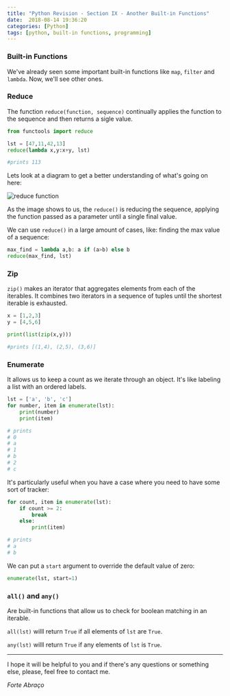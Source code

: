 ```yaml
---
title: "Python Revision - Section IX - Another Built-in Functions"
date:  2018-08-14 19:36:20
categories: [Python]
tags: [python, built-in functions, programming]
---
```


### Built-in Functions

We've already seen some important built-in functions like ```map```, ```filter``` and ```lambda```. Now, we'll see other ones. 


### Reduce

The function ```reduce(function, sequence)``` continually applies the function to the sequence and then returns a sigle value. 

```python
from functools import reduce

lst = [47,11,42,13]
reduce(lambda x,y:x+y, lst)

#prints 113
```

Lets look at a diagram to get a better understanding of what's going on here:
 
![reduce function](http://www.python-course.eu/images/reduce_diagram.png "Reduce exectution")

As the image shows to us, the ```reduce()``` is reducing the sequence, applying the function passed as a parameter until a single final value. 

We can use ```reduce()``` in a large amount of cases, like: finding the max value of a sequence:

```python
max_find = lambda a,b: a if (a>b) else b
reduce(max_find, lst)

```


### Zip

```zip()``` makes an iterator that aggregates elements from each of the iterables. It combines two iterators in a sequence of tuples until the shortest iterable is exhausted. 

```python
x = [1,2,3]
y = [4,5,6]

print(list(zip(x,y)))

#prints [(1,4), (2,5), (3,6)]

```


### Enumerate

It allows us to keep a count as we iterate through an object. It's like labeling a list with an ordered labels.

```python
lst = ['a', 'b', 'c']
for number, item in enumerate(lst):
    print(number)
    print(item)

# prints
# 0
# a
# 1
# b
# 2
# c
```

It's particularly useful when you have a case where you need to have some sort of tracker:

```python
for count, item in enumerate(lst):
    if count >= 2:
        break
    else:
        print(item)

# prints
# a
# b
```

We can put a ```start``` argument to override the default value of zero:

```python
enumerate(lst, start=1)
```


### ```all()``` and ```any()```

Are built-in functions that allow us to check for boolean matching in an iterable.

```all(lst)``` willl return ```True``` if all elements of ```lst``` are ```True```. 

```any(lst)``` willl return ```True``` if any elements of ```lst``` is ```True```. 


___

I hope it will be helpful to you and if there's any questions or something else, please, feel free to contact me. 

*Forte Abraço* 









